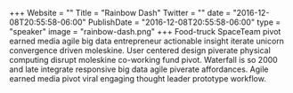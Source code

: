 +++
Website = ""
Title = "Rainbow Dash"
Twitter = ""
date = "2016-12-08T20:55:58-06:00"
PublishDate = "2016-12-08T20:55:58-06:00"
type = "speaker"
image = "rainbow-dash.png"
+++
Food-truck SpaceTeam pivot earned media agile big data entrepreneur actionable insight iterate unicorn convergence driven moleskine. User centered design piverate physical computing disrupt moleskine co-working fund pivot. Waterfall is so 2000 and late integrate responsive big data agile piverate affordances. Agile earned media pivot viral engaging thought leader prototype workflow.
